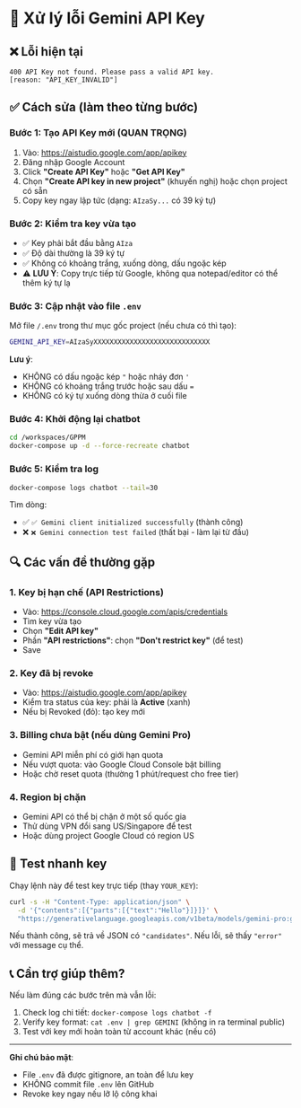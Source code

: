 # 🔧 Xử lý lỗi Gemini API Key

## ❌ Lỗi hiện tại
```
400 API Key not found. Please pass a valid API key.
[reason: "API_KEY_INVALID"]
```

## ✅ Cách sửa (làm theo từng bước)

### Bước 1: Tạo API Key mới (QUAN TRỌNG)
1. Vào: https://aistudio.google.com/app/apikey
2. Đăng nhập Google Account
3. Click **"Create API Key"** hoặc **"Get API Key"**
4. Chọn **"Create API key in new project"** (khuyến nghị) hoặc chọn project có sẵn
5. Copy key ngay lập tức (dạng: `AIzaSy...` có 39 ký tự)

### Bước 2: Kiểm tra key vừa tạo
- ✅ Key phải bắt đầu bằng `AIza`
- ✅ Độ dài thường là 39 ký tự
- ✅ Không có khoảng trắng, xuống dòng, dấu ngoặc kép
- ⚠️ **LƯU Ý**: Copy trực tiếp từ Google, không qua notepad/editor có thể thêm ký tự lạ

### Bước 3: Cập nhật vào file `.env`
Mở file `/.env` trong thư mục gốc project (nếu chưa có thì tạo):

```bash
GEMINI_API_KEY=AIzaSyXXXXXXXXXXXXXXXXXXXXXXXXXXXXX
```

**Lưu ý**:
- KHÔNG có dấu ngoặc kép `"` hoặc nháy đơn `'`
- KHÔNG có khoảng trắng trước hoặc sau dấu `=`
- KHÔNG có ký tự xuống dòng thừa ở cuối file

### Bước 4: Khởi động lại chatbot
```bash
cd /workspaces/GPPM
docker-compose up -d --force-recreate chatbot
```

### Bước 5: Kiểm tra log
```bash
docker-compose logs chatbot --tail=30
```

Tìm dòng:
- ✅ `✅ Gemini client initialized successfully` (thành công)
- ❌ `❌ Gemini connection test failed` (thất bại - làm lại từ đầu)

## 🔍 Các vấn đề thường gặp

### 1. Key bị hạn chế (API Restrictions)
- Vào: https://console.cloud.google.com/apis/credentials
- Tìm key vừa tạo
- Chọn **"Edit API key"**
- Phần **"API restrictions"**: chọn **"Don't restrict key"** (để test)
- Save

### 2. Key đã bị revoke
- Vào: https://aistudio.google.com/app/apikey
- Kiểm tra status của key: phải là **Active** (xanh)
- Nếu bị Revoked (đỏ): tạo key mới

### 3. Billing chưa bật (nếu dùng Gemini Pro)
- Gemini API miễn phí có giới hạn quota
- Nếu vượt quota: vào Google Cloud Console bật billing
- Hoặc chờ reset quota (thường 1 phút/request cho free tier)

### 4. Region bị chặn
- Gemini API có thể bị chặn ở một số quốc gia
- Thử dùng VPN đổi sang US/Singapore để test
- Hoặc dùng project Google Cloud có region US

## 🧪 Test nhanh key
Chạy lệnh này để test key trực tiếp (thay `YOUR_KEY`):

```bash
curl -s -H "Content-Type: application/json" \
  -d '{"contents":[{"parts":[{"text":"Hello"}]}]}' \
  "https://generativelanguage.googleapis.com/v1beta/models/gemini-pro:generateContent?key=YOUR_KEY"
```

Nếu thành công, sẽ trả về JSON có `"candidates"`.
Nếu lỗi, sẽ thấy `"error"` với message cụ thể.

## 📞 Cần trợ giúp thêm?
Nếu làm đúng các bước trên mà vẫn lỗi:
1. Check log chi tiết: `docker-compose logs chatbot -f`
2. Verify key format: `cat .env | grep GEMINI` (không in ra terminal public)
3. Test với key mới hoàn toàn từ account khác (nếu có)

---
**Ghi chú bảo mật**: 
- File `.env` đã được gitignore, an toàn để lưu key
- KHÔNG commit file `.env` lên GitHub
- Revoke key ngay nếu lỡ lộ công khai
